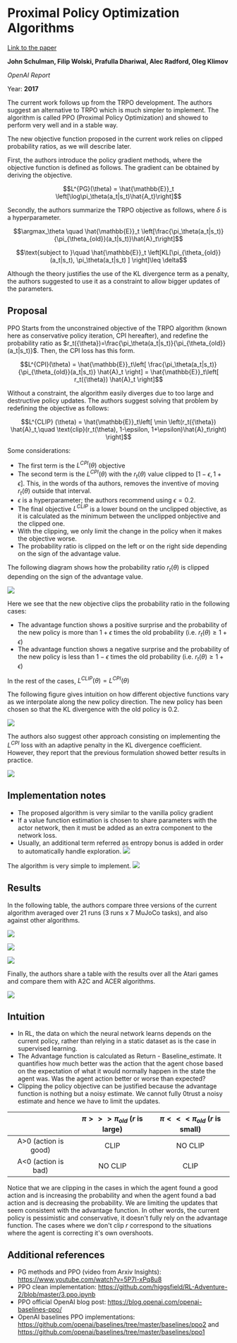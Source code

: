 # Proximal Policy Optimization Algorithms

[Link to the paper](https://arxiv.org/abs/1707.06347)

**John Schulman, Filip Wolski, Prafulla Dhariwal, Alec Radford, Oleg Klimov**

*OpenAI Report*

Year: **2017**

The current work follows up from the TRPO development. The authors suggest an alternative to TRPO which is much simpler to implement. The algorithm is called PPO (Proximal Policy Optimization) and showed to perform very well and in a stable way.

The new objective function proposed in the current work relies on clipped probability ratios, as we will describe later.

First, the authors introduce the policy gradient methods, where the objective function is defined as follows. The gradient can be obtained by deriving the objective.

$$L^{PG}(\theta) = \hat{\mathbb{E}}_t \left[\log\pi_\theta(a_t|s_t)\hat{A_t}\right]$$


Secondly, the authors summarize the TRPO objective as follows, where $\delta$ is a hyperparameter.

$$\argmax_\theta \quad \hat{\mathbb{E}}_t \left[\frac{\pi_\theta(a_t|s_t)}{\pi_{\theta_{old}}(a_t|s_t)}\hat{A}_t\right]$$

$$\text{subject to }\quad \hat{\mathbb{E}}_t \left[KL[\pi_{\theta_{old}}(a_t|s_t), \pi_\theta(a_t|s_t) ]   \right]\leq \delta$$

Although the theory justifies the use of the KL divergence term as a penalty, the authors suggested to use it as a constraint to allow bigger updates of the parameters.

## Proposal
PPO Starts from the unconstrained objective of the TRPO algorithm (known here as conservative policy iteration, CPI hereafter), and redefine the probability ratio as $r_t({\theta})=\frac{\pi_\theta(a_t|s_t)}{\pi_{\theta_{old}}(a_t|s_t)}$. Then, the CPI loss has this form.

$$L^{CPI}(\theta) = \hat{\mathbb{E}}_t\left[ \frac{\pi_\theta(a_t|s_t)}{\pi_{\theta_{old}}(a_t|s_t)}   \hat{A}_t \right] = \hat{\mathbb{E}}_t\left[ r_t({\theta})   \hat{A}_t \right]$$

Without a constraint, the algorithm easily diverges due to too large and destructive policy updates. The authors suggest solving that problem by redefining the objective as follows:

$$L^{CLIP} (\theta) = \hat{\mathbb{E}}_t\left[ \min \left(r_t({\theta})   \hat{A}_t,\quad \text{clip}(r_t(\theta), 1-\epsilon, 1+\epsilon)\hat{A}_t\right) \right]$$

Some considerations:
- The first term is the $L^{CPI}(\theta)$ objective
- The second term is the $L^{CPI}(\theta)$ with the $r_t(\theta)$ value clipped to $[1-\epsilon, 1+\epsilon]$. This, in the words of tha authors, removes the inventive of moving $r_t(\theta)$ outside that interval.
- $\epsilon$ is a hyperparameter; the authors recommend using $\epsilon=0.2$.
- The final objective $L^{CLIP}$ is a lower bound on the unclipped objective, as it is calculated as the minimum between the unclipped onbjective and the clipped one.
- With the clipping, we only limit the change in the policy when it makes the objective worse.
- The probability ratio is clipped on the left or on the right side depending on the sign of the advantage value.

The following diagram shows how the probability ratio $r_t(\theta)$ is clipped depending on the sign of the advantage value.

![](schulman2017/ppo-cases.png)

Here we see that the new objective clips the probability ratio in the following cases:
- The advantage function shows a positive surprise and the probability of the new policy is more than $1+\epsilon$ times the old probability (i.e. $r_t(\theta)\geq 1+\epsilon$)
- The advantage function shows a negative surprise and the probability of the new policy is less than $1-\epsilon$ times the old probability (i.e. $r_t(\theta)\geq 1+\epsilon$)

In the rest of the cases, $L^{CLIP}(\theta) = L^{CPI}(\theta)$

The following figure gives intuition on how different objective functions vary as we interpolate along the new policy direction. The new policy has been chosen so that the KL divergence with the old policy is 0.2.

![](schulman2017/ppo-interpolation.png)

The authors also suggest other approach consisting on implementing the $L^{CPI}$ loss with an adaptive penalty in the KL divergence coefficient. However, they report that the previous formulation showed better results in practice.

![](schulman2017/adaptive-kl-penalty.png)

## Implementation notes
- The proposed algorithm is very similar to the vanilla policy gradient
- If a value function estimation is chosen to share parameters with the actor network, then it must be added as an extra component to the network loss.
- Usually, an additional term referred as entropy bonus is added in order to automatically handle exploration.
![](schulman2017/full-ppo-loss.png)

The algorithm is very simple to implement.
![](schulman2017/algorithm-ppo.png)

## Results
In the following table, the authors compare three versions of the current algorithm averaged over 21 runs (3 runs x 7 MuJoCo tasks), and also against other algorithms.

![](schulman2017/ppo-variants-results.png)

![](schulman2017/variants-ppo-comparison.png)

![](schulman2017/ppo-and-others-curves.png)

Finally, the authors share a table with the results over all the Atari games and compare them with A2C and ACER algorithms.

![](schulman2017/atari-games-results-ppo.png)


## Intuition
- In RL, the data on which the neural network learns depends on the current policy, rather than relying in a static dataset as is the case in supervised learning.
- The Advantage function is calculated as Return - Baseline_estimate. It quantifies how much better was the action that the agent chose based on the expectation of what it would normally happen in the state the agent was. Was the agent action better or worse than expected?
- Clipping the policy objective can be justified because the advantage function is nothing but a noisy estimate. We cannot fully 0trust a noisy estimate and hence we have to limit the updates.

|                      | $\pi>>>\pi_{old}$ ($r$ is large) | $\pi<<<\pi_{old}$ ($r$ is small) |
| :------------------: | :------------------------------: | :------------------------------: |
| A>0 (action is good) |               CLIP               |             NO CLIP              |
| A<0 (action is bad)  |             NO CLIP              |               CLIP               |

Notice that we are clipping in the cases in which the agent found a good action and is increasing the probability and when the agent found a bad action and is decreasing the probability. We are limiting the updates that seem consistent with the advantage function. In other words, the current policy is pessimistic and conservative, it doesn't fully rely on the advantage function. The cases where we don't clip $r$ correspond to the situations where the agent is correcting it's own overshoots.


## Additional references
- PG methods and PPO (video from Arxiv Insights): https://www.youtube.com/watch?v=5P7I-xPq8u8
- PPO clean implementation: https://github.com/higgsfield/RL-Adventure-2/blob/master/3.ppo.ipynb
- PPO official OpenAI blog post: https://blog.openai.com/openai-baselines-ppo/
- OpenAI baselines PPO implementations: https://github.com/openai/baselines/tree/master/baselines/ppo2 and https://github.com/openai/baselines/tree/master/baselines/ppo1